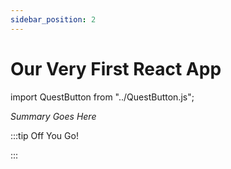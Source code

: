 ```yaml
---
sidebar_position: 2
---
```


# Our Very First React App
import QuestButton from "../QuestButton.js";

_Summary Goes Here_

:::tip Off You Go!

<QuestButton text="Quest" />

:::

